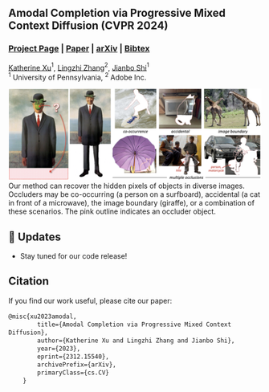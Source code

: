 ## Amodal Completion via Progressive Mixed Context Diffusion (CVPR 2024)
### [Project Page](https://k8xu.github.io/amodal/) | [Paper](https://arxiv.org/pdf/2312.15540.pdf) | [arXiv](https://arxiv.org/abs/2312.15540) | [Bibtex](#bibtex)

[Katherine Xu](https://k8xu.github.io)$^{1}$, [Lingzhi Zhang](https://owenzlz.github.io)$^{2}$, [Jianbo Shi](https://www.cis.upenn.edu/~jshi)$^1$<br>
$^1$ University of Pennsylvania, $^2$ Adobe Inc.

![teaser](images/teaser.png)
Our method can recover the hidden pixels of objects in diverse images. Occluders may be co-occurring (a person on a surfboard), accidental (a cat in front of a microwave), the image boundary (giraffe), or a combination of these scenarios.
The pink outline indicates an occluder object.

## 🚀 Updates
- Stay tuned for our code release!

<a name="bibtex"></a>
## Citation

If you find our work useful, please cite our paper:
```
@misc{xu2023amodal,
        title={Amodal Completion via Progressive Mixed Context Diffusion},
        author={Katherine Xu and Lingzhi Zhang and Jianbo Shi},
        year={2023},
        eprint={2312.15540},
        archivePrefix={arXiv},
        primaryClass={cs.CV}
    }
```
